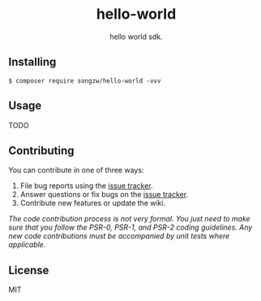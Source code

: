 <h1 align="center"> hello-world </h1>

<p align="center"> hello world sdk.</p>


## Installing

```shell
$ composer require songzw/hello-world -vvv
```

## Usage

TODO

## Contributing

You can contribute in one of three ways:

1. File bug reports using the [issue tracker](https://github.com/songzw/hello-world/issues).
2. Answer questions or fix bugs on the [issue tracker](https://github.com/songzw/hello-world/issues).
3. Contribute new features or update the wiki.

_The code contribution process is not very formal. You just need to make sure that you follow the PSR-0, PSR-1, and PSR-2 coding guidelines. Any new code contributions must be accompanied by unit tests where applicable._

## License

MIT